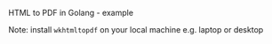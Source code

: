 HTML to PDF in Golang - example


Note: install `wkhtmltopdf` on your local machine e.g. laptop or desktop